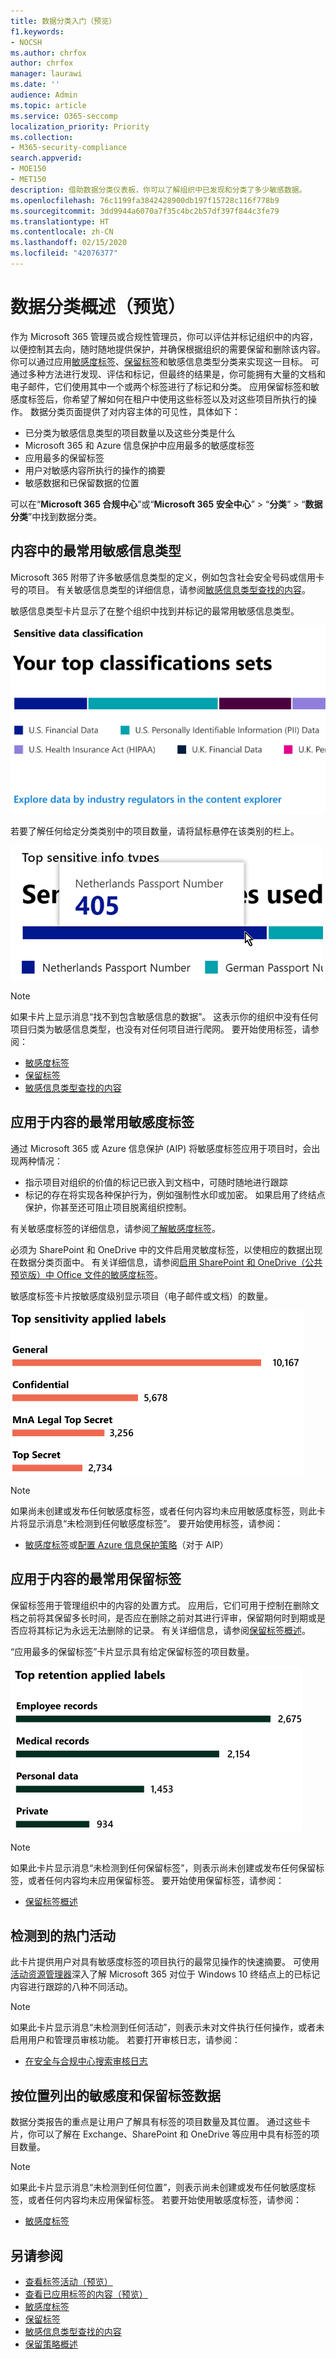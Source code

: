 ```yaml
---
title: 数据分类入门（预览）
f1.keywords:
- NOCSH
ms.author: chrfox
author: chrfox
manager: laurawi
ms.date: ''
audience: Admin
ms.topic: article
ms.service: O365-seccomp
localization_priority: Priority
ms.collection:
- M365-security-compliance
search.appverid:
- MOE150
- MET150
description: 借助数据分类仪表板，你可以了解组织中已发现和分类了多少敏感数据。
ms.openlocfilehash: 76c1199fa3842428900db197f15728c116f778b9
ms.sourcegitcommit: 3dd9944a6070a7f35c4bc2b57df397f844c3fe79
ms.translationtype: HT
ms.contentlocale: zh-CN
ms.lasthandoff: 02/15/2020
ms.locfileid: "42076377"
---
```

# <a name="data-classification-overview-preview"></a>数据分类概述（预览）

作为 Microsoft 365 管理员或合规性管理员，你可以评估并标记组织中的内容，以便控制其去向，随时随地提供保护，并确保根据组织的需要保留和删除该内容。 你可以通过应用[敏感度标签](sensitivity-labels.md)、[保留标签](labels.md)和敏感信息类型分类来实现这一目标。 可通过多种方法进行发现、评估和标记，但最终的结果是，你可能拥有大量的文档和电子邮件，它们使用其中一个或两个标签进行了标记和分类。 应用保留标签和敏感度标签后，你希望了解如何在租户中使用这些标签以及对这些项目所执行的操作。 数据分类页面提供了对内容主体的可见性，具体如下：

- 已分类为敏感信息类型的项目数量以及这些分类是什么
- Microsoft 365 和 Azure 信息保护中应用最多的敏感度标签
- 应用最多的保留标签
- 用户对敏感内容所执行的操作的摘要
- 敏感数据和已保留数据的位置

可以在“**Microsoft 365 合规中心**”或“**Microsoft 365 安全中心**” > “**分类**” > “**数据分类**”中找到数据分类。

## <a name="sensitive-information-types-used-most-in-your-content"></a>内容中的最常用敏感信息类型

Microsoft 365 附带了许多敏感信息类型的定义，例如包含社会安全号码或信用卡号的项目。 有关敏感信息类型的详细信息，请参阅[敏感信息类型查找的内容](what-the-sensitive-information-types-look-for.md)。

敏感信息类型卡片显示了在整个组织中找到并标记的最常用敏感信息类型。

![最常用敏感信息类型](../media/data-classification-sens-info-types-card.png)

若要了解任何给定分类类别中的项目数量，请将鼠标悬停在该类别的栏上。

![最常用敏感信息类型悬停详细信息](../media/data-classification-sens-info-types-hover.png)

> [!NOTE]
> 如果卡片上显示消息“找不到包含敏感信息的数据”。 这表示你的组织中没有任何项目归类为敏感信息类型，也没有对任何项目进行爬网。 要开始使用标签，请参阅：
>- [敏感度标签](sensitivity-labels.md)
>- [保留标签](labels.md)
>- [敏感信息类型查找的内容](what-the-sensitive-information-types-look-for.md)

## <a name="top-sensitivity-labels-applied-to-content"></a>应用于内容的最常用敏感度标签

通过 Microsoft 365 或 Azure 信息保护 (AIP) 将敏感度标签应用于项目时，会出现两种情况：

- 指示项目对组织的价值的标记已嵌入到文档中，可随时随地进行跟踪
- 标记的存在将实现各种保护行为，例如强制性水印或加密。 如果启用了终结点保护，你甚至还可阻止项目脱离组织控制。

有关敏感度标签的详细信息，请参阅[了解敏感度标签](sensitivity-labels.md)。

必须为 SharePoint 和 OneDrive 中的文件启用灵敏度标签，以使相应的数据出现在数据分类页面中。 有关详细信息，请参阅[启用 SharePoint 和 OneDrive（公共预览版）中 Office 文件的敏感度标签](sensitivity-labels-sharepoint-onedrive-files.md)。

敏感度标签卡片按敏感度级别显示项目（电子邮件或文档）的数量。

![按敏感度标签分类占位符屏幕快照对内容进行细分](../media/data-classification-top-sensitivity-labels-applied.png)

> [!NOTE]
> 如果尚未创建或发布任何敏感度标签，或者任何内容均未应用敏感度标签，则此卡片将显示消息“未检测到任何敏感度标签”。 要开始使用标签，请参阅：
>- [敏感度标签](sensitivity-labels.md)或[配置 Azure 信息保护策略](https://docs.microsoft.com/azure/information-protection/configure-policy)（对于 AIP）

## <a name="top-retention-labels-applied-to-content"></a>应用于内容的最常用保留标签

保留标签用于管理组织中的内容的处置方式。 应用后，它们可用于控制在删除文档之前将其保留多长时间，是否应在删除之前对其进行评审，保留期何时到期或是否应将其标记为永远无法删除的记录。 有关详细信息，请参阅[保留标签概述](labels.md)。

“应用最多的保留标签”卡片显示具有给定保留标签的项目数量。

![应用最多的保留标签占位符屏幕快照](../media/data-classification-top-retention-labels-applied.png)

> [!NOTE]
> 如果此卡片显示消息“未检测到任何保留标签”，则表示尚未创建或发布任何保留标签，或者任何内容均未应用保留标签。 要开始使用保留标签，请参阅：
>- [保留标签概述](labels.md)

## <a name="top-activities-detected"></a>检测到的热门活动

此卡片提供用户对具有敏感度标签的项目执行的最常见操作的快速摘要。 可使用[活动资源管理器](data-classification-activity-explorer.md)深入了解 Microsoft 365 对位于 Windows 10 终结点上的已标记内容进行跟踪的八种不同活动。

> [!NOTE]
> 如果此卡片显示消息“未检测到任何活动”，则表示未对文件执行任何操作，或者未启用用户和管理员审核功能。 若要打开审核日志，请参阅：
>- [在安全与合规中心搜索审核日志](search-the-audit-log-in-security-and-compliance.md)

## <a name="sensitivity-and-retention-labeled-data-by-location"></a>按位置列出的敏感度和保留标签数据

数据分类报告的重点是让用户了解具有标签的项目数量及其位置。 通过这些卡片，你可以了解在 Exchange、SharePoint 和 OneDrive 等应用中具有标签的项目数量。

> [!NOTE]
> 如果此卡片显示消息“未检测到任何位置”，则表示尚未创建或发布任何敏感度标签，或者任何内容均未应用保留标签。 若要开始使用敏感度标签，请参阅：
>- [敏感度标签](sensitivity-labels.md)

## <a name="see-also"></a>另请参阅

- [查看标签活动（预览）](data-classification-activity-explorer.md)
- [查看已应用标签的内容（预览）](data-classification-content-explorer.md)
- [敏感度标签](sensitivity-labels.md)
- [保留标签](labels.md)
- [敏感信息类型查找的内容](what-the-sensitive-information-types-look-for.md)
- [保留策略概述](retention-policies.md)
